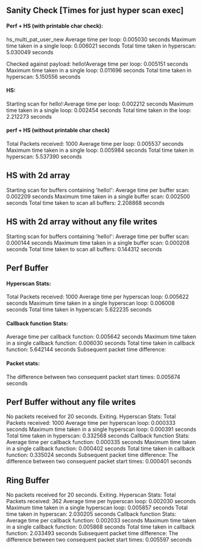 ## Sanity Check [Times for just hyper scan exec]

#### Perf + HS (with printable char check):

hs_multi_pat_user_new
Average time per loop: 0.005030 seconds
Maximum time taken in a single loop: 0.006021 seconds
Total time taken in hyperscan: 5.030049 seconds

Checked against payload: hello!Average time per loop: 0.005151 seconds
Maximum time taken in a single loop: 0.011696 seconds
Total time taken in hyperscan: 5.150556 seconds

#### HS:

Starting scan for hello!:Average time per loop: 0.002212 seconds
Maximum time taken in a single loop: 0.002454 seconds
Total time taken in the loop: 2.212273 seconds

#### perf + HS (without printable char check)

Total Packets received: 1000 
Average time per loop: 0.005537 seconds
Maximum time taken in a single loop: 0.005984 seconds
Total time taken in hyperscan: 5.537390 seconds

## HS with 2d array

Starting scan for buffers containing 'hello!':
Average time per buffer scan: 0.002209 seconds
Maximum time taken in a single buffer scan: 0.002500 seconds
Total time taken to scan all buffers: 2.208868 seconds

## HS with 2d array without any file writes

Starting scan for buffers containing 'hello!':
Average time per buffer scan: 0.000144 seconds
Maximum time taken in a single buffer scan: 0.000208 seconds
Total time taken to scan all buffers: 0.144312 seconds

## Perf Buffer 

#### Hyperscan Stats:
Total Packets received: 1000 
Average time per hyperscan loop: 0.005622 seconds
Maximum time taken in a single hyperscan loop: 0.006008 seconds
Total time taken in hyperscan: 5.622235 seconds
#### Callback function Stats:
Average time per callback function: 0.005642 seconds
Maximum time taken in a single callback function: 0.006030 seconds
Total time taken in callback function: 5.642144 seconds
Subsequent packet time difference: 
#### Packet stats:
The difference between two consequent packet start times: 0.005674 seconds

## Perf Buffer without any file writes
No packets received for 20 seconds. Exiting.
Hyperscan Stats:
Total Packets received: 1000 
Average time per hyperscan loop: 0.000333 seconds
Maximum time taken in a single hyperscan loop: 0.000391 seconds
Total time taken in hyperscan: 0.332568 seconds
Callback function Stats:
Average time per callback function: 0.000335 seconds
Maximum time taken in a single callback function: 0.000402 seconds
Total time taken in callback function: 0.335024 seconds
Subsequent packet time difference: 
The difference between two consequent packet start times: 0.000401 seconds

## Ring Buffer

No packets received for 20 seconds. Exiting.
Hyperscan Stats:
Total Packets received: 362 
Average time per hyperscan loop: 0.002030 seconds
Maximum time taken in a single hyperscan loop: 0.005857 seconds
Total time taken in hyperscan: 2.030205 seconds
Callback function Stats:
Average time per callback function: 0.002033 seconds
Maximum time taken in a single callback function: 0.005868 seconds
Total time taken in callback function: 2.033493 seconds
Subsequent packet time difference: 
The difference between two consequent packet start times: 0.005597 seconds
